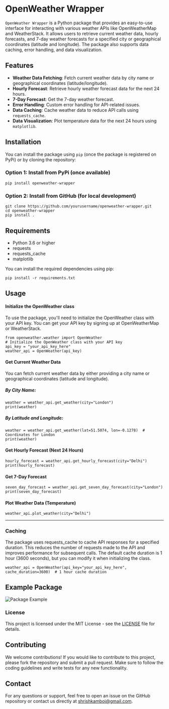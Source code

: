 # OpenWeather Wrapper

`OpenWeather Wrapper` is a Python package that provides an easy-to-use interface for interacting with various weather APIs like OpenWeatherMap and WeatherStack. It allows users to retrieve current weather data, hourly forecasts, and 7-day weather forecasts for a specified city or geographical coordinates (latitude and longitude). The package also supports data caching, error handling, and data visualization.

## Features

- **Weather Data Fetching**: Fetch current weather data by city name or geographical coordinates (latitude/longitude).
- **Hourly Forecast**: Retrieve hourly weather forecast data for the next 24 hours.
- **7-Day Forecast**: Get the 7-day weather forecast.
- **Error Handling**: Custom error handling for API-related issues.
- **Data Caching**: Cache weather data to reduce API calls using `requests_cache`.
- **Data Visualization**: Plot temperature data for the next 24 hours using `matplotlib`.

## Installation

You can install the package using `pip` (once the package is registered on PyPi) or by cloning the repository:

### Option 1: Install from PyPi (once available)

<pre><code>pip install openweather-wrapper</pre></code>



### Option 2: Install from GitHub (for local development)
<pre><code>git clone https://github.com/yourusername/openweather-wrapper.git
cd openweather-wrapper
pip install .</pre></code>

## Requirements

* Python 3.6 or higher
* requests
* requests_cache
* matplotlib

You can install the required dependencies using pip:

<pre><code>pip install -r requirements.txt</pre></code>

## Usage

#### Initialize the OpenWeather class

To use the package, you'll need to initialize the OpenWeather class with your API key. You can get your API key by signing up at OpenWeatherMap or WeatherStack.

<pre><code>from openweather.weather import OpenWeather
# Initialize the OpenWeather class with your API key
api_key = "your_api_key_here"
weather_api = OpenWeather(api_key)
</pre></code>

#### Get Current Weather Data
You can fetch current weather data by either providing a city name or geographical coordinates (latitude and longitude).

##### By City Name:

<pre><code>weather = weather_api.get_weather(city="London")
print(weather)</pre></code>

##### By Latitude and Longitude:

<pre><code>weather = weather_api.get_weather(lat=51.5074, lon=-0.1278)  # Coordinates for London
print(weather)</pre></code>

#### Get Hourly Forecast (Next 24 Hours)

<pre><code>hourly_forecast = weather_api.get_hourly_forecast(city="Delhi")
print(hourly_forecast)</pre></code>

#### Get 7-Day Forecast

<pre><code>seven_day_forecast = weather_api.get_seven_day_forecast(city="London")
print(seven_day_forecast)</pre></code>

#### Plot Weather Data (Temperature)

<pre><code>weather_api.plot_weather(city="Delhi")</code></pre>

---

### Caching

The package uses requests_cache to cache API responses for a specified duration. This reduces the number of requests made to the API and improves performance for subsequent calls. The default cache duration is 1 hour (3600 seconds), but you can modify it when initializing the class.

<pre><code>weather_api = OpenWeather(api_key="your_api_key_here", cache_duration=3600)  # 1 hour cache duration</pre></code>

## Example Package

![Package Example](tests/pkg-test.jpeg)

### License

This project is licensed under the MIT License - see the [LICENSE](./LICENSE) file for details.

## Contributing

We welcome contributions! If you would like to contribute to this project, please fork the repository and submit a pull request. Make sure to follow the coding guidelines and write tests for any new functionality.

## Contact

For any questions or support, feel free to open an issue on the GitHub repository or contact us directly at <span style="color:green">shrishkamboj@gmail.com</span>.
